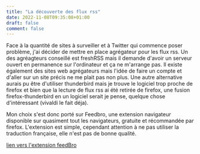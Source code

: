 ```yaml
---
title: "La découverte des flux rss"
date: 2022-11-08T09:35:08+01:00
draft: false
comment: false
---
```


Face à la quantité de sites à surveiller et à Twitter qui commence poser problème, j'ai décider de mettre en place agrégateur pour les flux rss. Un des agréagteurs conseillé est freshRSS mais il demande d'avoir un serveur ouvert en permanence sur l'ordinateur et ça ne m'arrange pas. Il existe également des sites web agrégateurs mais l'idée de faire un compte et d'aller sur un site précis ne me plait pas non plus. Une autre alternative aurais pu être d'utiliser thunderbird mais je trouve le logiciel trop proche de firefox et bien que la lecture de flux rss ai été retirée de firefox, une fusion firefox-thunderbird en un logiciel serait je pense, quelque chose d'intéressant (vivaldi le fait déja).

Mon choix s'est donc porté sur Feedbro, une extension navigateur disponible sur quasiment tout les navigateurs, gratuite et récommandée par firefox. L'extension est simple, cependant attention à ne pas utiliser la traduction française, elle n'est pas de bonne qualité.

[lien vers l'extension feedBro](https://addons.mozilla.org/en-US/firefox/addon/feedbroreader/)